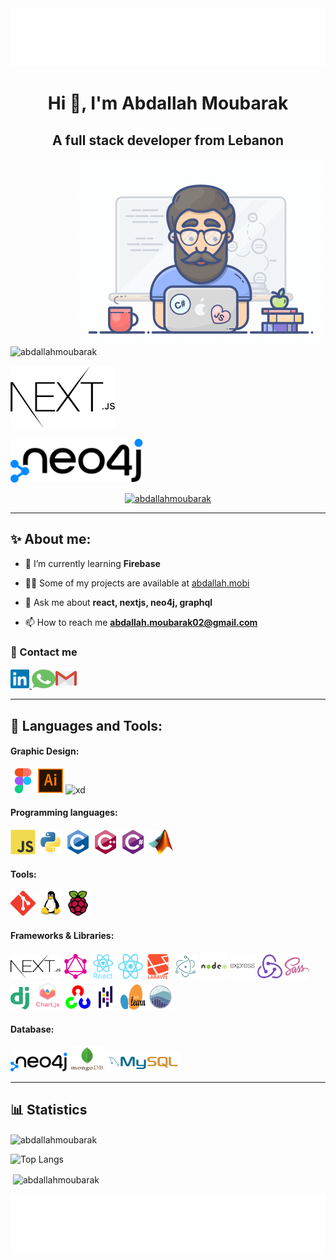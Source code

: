 <img src='./src/header.svg'/>

<h1 align="center">Hi 👋, I'm Abdallah Moubarak</h1>

<h2 align="center">A full stack developer from Lebanon</h2>

<img align="right" alt="Coding" width="400" src="./src/programmer.gif">
<p align="left">
  <img  src="https://komarev.com/ghpvc/?username=abdallahmoubarak&label=Profile%20views&color=0e75b6&style=flat" alt="abdallahmoubarak" />
</p>

<p align="left"><img height='100px'  src='./src/Nextjs.png' alt=''/></p>

<p align="left"><img height='70px'  src='./src/neo4j.svg' alt=''/></p>

<p align="center"> <a href="https://github.com/ryo-ma/github-profile-trophy"><img src="https://github-profile-trophy.vercel.app/?username=abdallahmoubarak" alt="abdallahmoubarak" /></a> </p>

---

## ✨️ About me:

- 🌱 I’m currently learning **Firebase**

- 👨‍💻 Some of my projects are available at [abdallah.mobi](abdallah.mobi)

- 💬 Ask me about **react, nextjs, neo4j, graphql**

- 📫 How to reach me **abdallah.moubarak02@gmail.com**

### 💬 Contact me

<a href="https://www.linkedin.com/in/abdallah-mobarak"> <img src="./src/linkedin-icon.svg" alt="linkedin" width="30" height="30"/> </a><a href="https://wa.me/96170097533"><img src="./src/whatsapp-icon.svg" alt="whatsapp" width="38" height="30"/></a><a href="https://mail.google.com/mail/u/0/#inbox?compose=CllgCJfprwfPWPtlpHjDVmzCFqtqnwSCxHdxcFxwsSFbpGrFbkhvmpjlbmWDKKhtvvKchTZldNB"><img src="./src/gmail-icon.svg" alt="whatsapp" width="34" height="32"/> </a>

---

## 🧰 Languages and Tools:

#### Graphic Design:

<img src="./src/figma-icon.svg" width="40" height="40"/> <img src="./src/adobe_illustrator-icon.svg" width="40" height="40"/> <img src="https://cdn.worldvectorlogo.com/logos/adobe-xd.svg" alt="xd" width="40" height="40"/>

#### Programming languages:

<img src="./src/javascript-original.svg" width="40" height="40"/> <img src="./src/python-original.svg" width="40" height="40"/> <img src="./src/c-original.svg" width="40" height="40"/> <img src="./src/cplusplus-original.svg" width="40" height="40"/> <img src="./src/csharp-original.svg" width="40" height="40"/> <img src="./src/matlab.png" width="40" height="40"/>

#### Tools:

<img src="./src/git-scm-icon.svg" width="40" height="40"/> <img src="./src/linux-original.svg" width="40" height="40"/> <img src="./src/raspberrypi-icon.svg" width="40" height="40"/>

#### Frameworks & Libraries:

<img src="./src/nextjs.svg" alt="nextjs" width="80" height="40"/> <img src="./src/graphql-icon.svg" width="40" height="40"/> <img src="./src/react-original-wordmark.svg" width="40" height="40"/> <img src="./src/header_logo.svg" width="40" height="40"/> <img src="./src/laravel-plain-wordmark.svg" width="40" height="40"/> <img src="./src/electron-original.svg" width="40" height="40"/> <img src="./src/nodejs-original-wordmark.svg" width="43" height="43"/> <img src="./src/express-original-wordmark.svg"  width="40" height="40"/> <img src="./src/redux-original.svg" width="40" height="40"/> <img src="./src/sass-original.svg" width="40" height="40"/> <img src="./src/django.svg" width="30" height="36"/> <img src="./src/logo-title.svg" width="50" height="46"/> <img src="./src/opencv-icon.svg"  width="40" height="40"/> <img src="./src/pandas-original.svg" width="40" height="40"/> <img src="./src/Scikit_learn_logo_small.svg" width="40" height="40"/> <img src="./src/logo-mark-lightbg.svg" width="40" height="40"/>

#### Database:

<img src="./src/neo4j.svg" height="30" height="40"/> <img src="./src/mongodb-original.svg" width="55" height="40"/> <img src="./src/mysql.svg"  height="30"/>

---

## 📊 Statistics

<p><img align="center" src="https://github-readme-streak-stats.herokuapp.com/?user=abdallahmoubarak&" alt="abdallahmoubarak" /></p>

![Top Langs](https://github-readme-stats.vercel.app/api/top-langs/?username=abdallahmoubarak&theme=deafult)

<p>&nbsp;<img align="center" src="https://github-readme-stats.vercel.app/api?username=abdallahmoubarak&show_icons=true&locale=en" alt="abdallahmoubarak" /></p>

<img src='./src/footer.svg'/>
